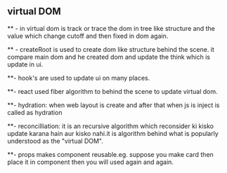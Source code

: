 ## virtual DOM

\*\* - in virtual dom is track or trace the dom in tree like structure and the value which change cutoff and then fixed in dom again.

\*\* - createRoot is used to create dom like structure behind the scene. it compare main dom and he created dom and update the think which is update in ui.

\*\*- hook's are used to update ui on many places.

\*\*- react used fiber algorithm to behind the scene to update virtual dom.

\*\*- hydration: when web layout is create and after that when js is inject is called as hydration

\*\*- reconcilliation: it is an recursive algorithm which reconsider ki kisko update karana hain aur kisko nahi.it is algorithm behind what is popularly understood as the "virtual DOM".

\*\*- props makes component reusable.eg. suppose you make card then place it in component then you will used again and again.
